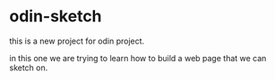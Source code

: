 # odin-sketch

this is a new project for odin project.

in this one we are trying to learn how to build a web page that we can sketch on.